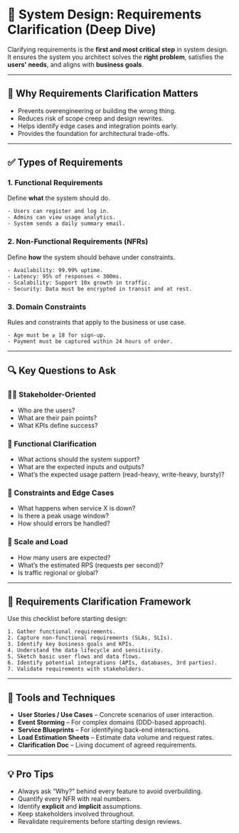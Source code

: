 # 🧠 System Design: Requirements Clarification (Deep Dive)

Clarifying requirements is the **first and most critical step** in system design. It ensures the system you architect solves the **right problem**, satisfies the **users' needs**, and aligns with **business goals**.

---

## 🎯 Why Requirements Clarification Matters

- Prevents overengineering or building the wrong thing.
- Reduces risk of scope creep and design rewrites.
- Helps identify edge cases and integration points early.
- Provides the foundation for architectural trade-offs.

---

## ✅ Types of Requirements

### 1. Functional Requirements
Define **what** the system should do.

```
- Users can register and log in.
- Admins can view usage analytics.
- System sends a daily summary email.
```

### 2. Non-Functional Requirements (NFRs)
Define **how** the system should behave under constraints.

```
- Availability: 99.99% uptime.
- Latency: 95% of responses < 300ms.
- Scalability: Support 10x growth in traffic.
- Security: Data must be encrypted in transit and at rest.
```

### 3. Domain Constraints
Rules and constraints that apply to the business or use case.

```
- Age must be ≥ 18 for sign-up.
- Payment must be captured within 24 hours of order.
```

---

## 🔍 Key Questions to Ask

### 🧑‍💼 Stakeholder-Oriented
- Who are the users?
- What are their pain points?
- What KPIs define success?

### 🔧 Functional Clarification
- What actions should the system support?
- What are the expected inputs and outputs?
- What’s the expected usage pattern (read-heavy, write-heavy, bursty)?

### 🚦 Constraints and Edge Cases
- What happens when service X is down?
- Is there a peak usage window?
- How should errors be handled?

### 📏 Scale and Load
- How many users are expected?
- What’s the estimated RPS (requests per second)?
- Is traffic regional or global?

---

## 🧱 Requirements Clarification Framework

Use this checklist before starting design:

```
1. Gather functional requirements.
2. Capture non-functional requirements (SLAs, SLIs).
3. Identify key business goals and KPIs.
4. Understand the data lifecycle and sensitivity.
5. Sketch basic user flows and data flows.
6. Identify potential integrations (APIs, databases, 3rd parties).
7. Validate requirements with stakeholders.
```

---

## 🧪 Tools and Techniques

- **User Stories / Use Cases** – Concrete scenarios of user interaction.
- **Event Storming** – For complex domains (DDD-based approach).
- **Service Blueprints** – For identifying back-end interactions.
- **Load Estimation Sheets** – Estimate data volume and request rates.
- **Clarification Doc** – Living document of agreed requirements.

---

## 💡 Pro Tips

- Always ask “Why?” behind every feature to avoid overbuilding.
- Quantify every NFR with real numbers.
- Identify **explicit** and **implicit** assumptions.
- Keep stakeholders involved throughout.
- Revalidate requirements before starting design reviews.
